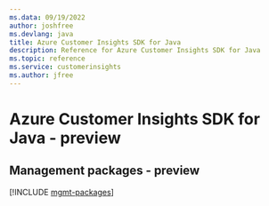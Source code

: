 ```yaml
---
ms.data: 09/19/2022
author: joshfree
ms.devlang: java
title: Azure Customer Insights SDK for Java
description: Reference for Azure Customer Insights SDK for Java
ms.topic: reference
ms.service: customerinsights
ms.author: jfree
---
```

# Azure Customer Insights SDK for Java - preview

## Management packages - preview
[!INCLUDE [mgmt-packages](customer-insights-mgmt-index.md)]